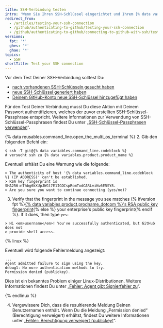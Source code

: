 ```yaml
---
title: SSH-Verbindung testen
intro: 'Wenn Sie Ihren SSH-Schlüssel eingerichtet und Ihrem {% data variables.product.product_name %}-Konto hinzugefügt haben, können Sie die Verbindung testen.'
redirect_from:
  - /articles/testing-your-ssh-connection
  - /github/authenticating-to-github/testing-your-ssh-connection
  - /github/authenticating-to-github/connecting-to-github-with-ssh/testing-your-ssh-connection
versions:
  fpt: '*'
  ghes: '*'
  ghae: '*'
topics:
  - SSH
shortTitle: Test your SSH connection
---
```


Vor dem Test Deiner SSH-Verbindung solltest Du:
- [nach vorhandenen SSH-Schlüsseln gesucht haben](/articles/checking-for-existing-ssh-keys)
- [neue SSH-Schlüssel generiert haben](/articles/generating-a-new-ssh-key-and-adding-it-to-the-ssh-agent)
- [Deinem GitHub-Konto neue SSH-Schlüssel hinzugefügt haben](/articles/adding-a-new-ssh-key-to-your-github-account)

Für den Test Deiner Verbindung musst Du diese Aktion mit Deinem Passwort authentifizieren, welches der zuvor erstellten SSH-Schlüssel-Passphrase entspricht. Weitere Informationen zur Verwendung von SSH-Schlüssel-Passphrasen findest Du unter „[SSH-Schlüssel-Passphrasen verwenden](/articles/working-with-ssh-key-passphrases)“.

{% data reusables.command_line.open_the_multi_os_terminal %}
2. Gib den folgenden Befehl ein:
  ```shell
  $ ssh -T git@{% data variables.command_line.codeblock %}
  # versucht ssh zu {% data variables.product.product_name %}
  ```

  Eventuell erhälst Du eine Warnung wie die folgende:

  ```shell
  > The authenticity of host '{% data variables.command_line.codeblock %} (IP ADDRESS)' can't be established.
  > RSA key fingerprint is SHA256:nThbg6kXUpJWGl7E1IGOCspRomTxdCARLviKw6E5SY8.
  > Are you sure you want to continue connecting (yes/no)?
  ```

3. Verify that the fingerprint in the message you see matches {% ifversion fpt %}[{% data variables.product.prodname_dotcom %}'s RSA public key fingerprint](/github/authenticating-to-github/githubs-ssh-key-fingerprints){% else %} your enterprise's public key fingerprint{% endif %}. If it does, then type `yes`:
  ```shell
  > Hi <em>username</em>! You've successfully authenticated, but GitHub does not
  > provide shell access.
  ```

  {% linux %}

  Eventuell wird folgende Fehlermeldung angezeigt:
  ```shell
  ...
  Agent admitted failure to sign using the key.
  debug1: No more authentication methods to try.
  Permission denied (publickey).
  ```

  Dies ist ein bekanntes Problem einiger Linux-Distributionen. Weitere Informationen findest Du unter „[Fehler: Agent gibt Signierfehler zu](/articles/error-agent-admitted-failure-to-sign)“.

  {% endlinux %}

4. Vergewissere Dich, dass die resultierende Meldung Deinen Benutzernamen enthält. Wenn Du die Meldung „Permission denied“ (Berechtigung verweigert) erhältst, findest Du weitere Informationen unter „[Fehler: Berechtigung verweigert (publickey)](/articles/error-permission-denied-publickey)“.
